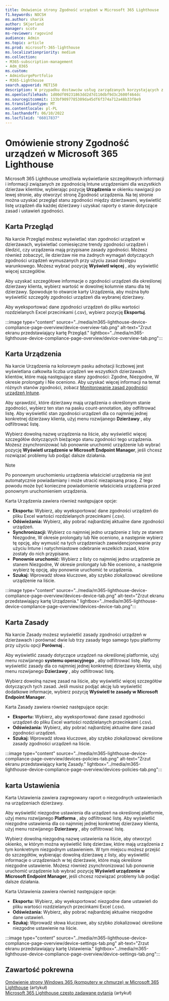 ```yaml
---
title: Omówienie strony Zgodność urządzeń w Microsoft 365 Lighthouse
f1.keywords: NOCSH
ms.author: sharik
author: SKjerland
manager: scotv
ms-reviewer: ragovind
audience: Admin
ms.topic: article
ms.prod: microsoft-365-lighthouse
ms.localizationpriority: medium
ms.collection:
- M365-subscription-management
- Adm_O365
ms.custom:
- AdminSurgePortfolio
- M365-Lighthouse
search.appverid: MET150
description: W przypadku dostawców usług zarządzanych korzystających z Microsoft 365 Lighthouse zapoznaj się ze stroną Zgodność urządzeń.
ms.openlocfilehash: 1d00df09231863dd2d7d110dbf9d3c2600f464dc
ms.sourcegitcommit: 133bf9097785309da45df6f374a712a48b33f8e9
ms.translationtype: MT
ms.contentlocale: pl-PL
ms.lasthandoff: 06/10/2022
ms.locfileid: "66017837"
---
```

# <a name="overview-of-the-device-compliance-page-in-microsoft-365-lighthouse"></a>Omówienie strony Zgodność urządzeń w Microsoft 365 Lighthouse

Microsoft 365 Lighthouse umożliwia wyświetlanie szczegółowych informacji i informacji związanych ze zgodnością Intune urządzeniami dla wszystkich dzierżaw klientów, wybierając pozycję **Urządzenia** w okienku nawigacji po lewej stronie, aby otworzyć stronę Zgodność urządzenia. Na tej stronie można uzyskać przegląd stanu zgodności między dzierżawami, wyświetlić listę urządzeń dla każdej dzierżawy i uzyskać raporty o stanie dotyczące zasad i ustawień zgodności.

## <a name="overview-tab"></a>Karta Przegląd  
  
Na karcie Przegląd możesz wyświetlać stan zgodności urządzeń w dzierżawach, wyświetlać comiesięczne trendy zgodności urządzeń i śledzić, czy urządzenia mają przypisane zasady zgodności. Możesz również zobaczyć, ile dzierżaw nie ma żadnych wymagań dotyczących zgodności urządzeń wymuszanych przy użyciu zasad dostępu warunkowego. Możesz wybrać pozycję **Wyświetl więcej** , aby wyświetlić więcej szczegółów.

Aby uzyskać szczegółowe informacje o zgodności urządzeń dla określonej dzierżawy klienta, wybierz wartość w dowolnej kolumnie stanu dla tej dzierżawy. Spowoduje to otwarcie karty Urządzenia, aby można było wyświetlić szczegóły zgodności urządzeń dla wybranej dzierżawy.

Aby wyeksportować dane zgodności urządzeń do pliku wartości rozdzielanych Excel przecinkami (.csv), wybierz pozycję **Eksportuj**.

:::image type="content" source="../media/m365-lighthouse-device-compliance-page-overview/device-overview-tab.png" alt-text="Zrzut ekranu przedstawiający kartę Przegląd." lightbox="../media/m365-lighthouse-device-compliance-page-overview/device-overview-tab.png":::

## <a name="devices-tab"></a>Karta Urządzenia

Na karcie Urządzenia na kolorowym pasku adnotacji liczbowej jest wyświetlana całkowita liczba urządzeń we wszystkich dzierżawach klientów, które mają następujące stany zgodności: Zgodne, Niezgodne, W okresie prolongaty i Nie oceniono. Aby uzyskać więcej informacji na temat różnych stanów zgodności, zobacz [Monitorowanie zasad zgodności urządzeń Intune](/mem/intune/protect/compliance-policy-monitor).

Aby sprawdzić, które dzierżawy mają urządzenia o określonym stanie zgodności, wybierz ten stan na pasku count-annotation, aby odfiltrować listę. Aby wyświetlić stan zgodności urządzeń dla co najmniej jednej konkretnej dzierżawy klienta, użyj menu rozwijanego **Dzierżawy** , aby odfiltrować listę.

Wybierz dowolną nazwę urządzenia na liście, aby wyświetlić więcej szczegółów dotyczących bieżącego stanu zgodności tego urządzenia. Możesz zsynchronizować lub ponownie uruchomić urządzenie lub wybrać pozycję **Wyświetl urządzenie w Microsoft Endpoint Manager**, jeśli chcesz rozwiązać problemy lub podjąć dalsze działania.

> [!NOTE]
> Po ponownym uruchomieniu urządzenia właściciel urządzenia nie jest automatycznie powiadamiany i może utracić niezapisaną pracę. Z tego powodu może być konieczne powiadomienie właściciela urządzenia przed ponownym uruchomieniem urządzenia.

Karta Urządzenia zawiera również następujące opcje:

- **Eksportu:** Wybierz, aby wyeksportować dane zgodności urządzeń do pliku Excel wartości rozdzielanych przecinkami (.csv).
- **Odświeżania:** Wybierz, aby pobrać najbardziej aktualne dane zgodności urządzeń.
- **Synchronizacji:** Wybierz co najmniej jedno urządzenie z listy ze stanem Niezgodne, W okresie prolongaty lub Nie oceniono, a następnie wybierz tę opcję, aby wymusić na tych urządzeniach zaewidencjonowanie przy użyciu Intune i natychmiastowe odebranie wszelkich zasad, które zostały do nich przypisane.
- **Ponownie uruchomić:** Wybierz z listy co najmniej jedno urządzenie ze stanem Niezgodne, W okresie prolongaty lub Nie oceniono, a następnie wybierz tę opcję, aby ponownie uruchomić te urządzenia.
- **Szukaj:** Wprowadź słowa kluczowe, aby szybko zlokalizować określone urządzenie na liście.
 
:::image type="content" source="../media/m365-lighthouse-device-compliance-page-overview/devices-device-tab.png" alt-text="Zrzut ekranu przedstawiający kartę Urządzenia." lightbox="../media/m365-lighthouse-device-compliance-page-overview/devices-device-tab.png":::

## <a name="policies-tab"></a>Karta Zasady

Na karcie Zasady możesz wyświetlić zasady zgodności urządzeń w dzierżawach i porównać dwie lub trzy zasady tego samego typu platformy przy użyciu opcji **Porównaj** .

Aby wyświetlić zasady dotyczące urządzeń na określonej platformie, użyj menu rozwijanego **systemu operacyjnego** , aby odfiltrować listę. Aby wyświetlić zasady dla co najmniej jednej konkretnej dzierżawy klienta, użyj menu rozwijanego **Dzierżawy** , aby odfiltrować listę.

Wybierz dowolną nazwę zasad na liście, aby wyświetlić więcej szczegółów dotyczących tych zasad. Jeśli musisz podjąć akcję lub wyświetlić dodatkowe informacje, wybierz pozycję **Wyświetl te zasady w Microsoft Endpoint Manager**.

Karta Zasady zawiera również następujące opcje:

- **Eksportu:** Wybierz, aby wyeksportować dane zasad zgodności urządzeń do pliku Excel wartości rozdzielanych przecinkami (.csv).
- **Odświeżania:** Wybierz, aby pobrać najbardziej aktualne dane zasad zgodności urządzeń.
- **Szukaj:** Wprowadź słowa kluczowe, aby szybko zlokalizować określone zasady zgodności urządzeń na liście.

:::image type="content" source="../media/m365-lighthouse-device-compliance-page-overview/devices-policies-tab.png" alt-text="Zrzut ekranu przedstawiający kartę Zasady." lightbox="../media/m365-lighthouse-device-compliance-page-overview/devices-policies-tab.png":::

## <a name="settings-tab"></a>karta Ustawienia

Karta Ustawienia zawiera zagregowany raport o niezgodnych ustawieniach na urządzeniach dzierżawy. 

Aby wyświetlić niezgodne ustawienia dla urządzeń na określonej platformie, użyj menu rozwijanego **Platforma** , aby odfiltrować listę. Aby wyświetlić niezgodne ustawienia dla co najmniej jednej konkretnej dzierżawy klienta, użyj menu rozwijanego **Dzierżawy** , aby odfiltrować listę.

Wybierz dowolną niezgodną nazwę ustawienia na liście, aby otworzyć okienko, w którym można wyświetlić listę dzierżaw, które mają urządzenia z tym konkretnym niezgodnym ustawieniem. W tym miejscu możesz przejść do szczegółów, wybierając dowolną dzierżawę z listy, aby wyświetlić informacje o urządzeniach w tej dzierżawie, które mają określone niezgodne ustawienie. Możesz również zsynchronizować lub ponownie uruchomić urządzenie lub wybrać pozycję **Wyświetl urządzenie w Microsoft Endpoint Manager**, jeśli chcesz rozwiązać problemy lub podjąć dalsze działania.

Karta Ustawienia zawiera również następujące opcje:

- **Eksportu:** Wybierz, aby wyeksportować niezgodne dane ustawień do pliku wartości rozdzielanych przecinkami Excel (.csv).
- **Odświeżania:** Wybierz, aby pobrać najbardziej aktualne niezgodne dane ustawień.
- **Szukaj:** Wprowadź słowa kluczowe, aby szybko zlokalizować określone niezgodne ustawienie na liście.

:::image type="content" source="../media/m365-lighthouse-device-compliance-page-overview/device-settings-tab.png" alt-text="Zrzut ekranu przedstawiający kartę Ustawienia." lightbox="../media/m365-lighthouse-device-compliance-page-overview/device-settings-tab.png":::

## <a name="related-content"></a>Zawartość pokrewna

[Omówienie strony Windows 365 (komputery w chmurze) w Microsoft 365 Lighthouse](m365-lighthouse-win365-page-overview.md) (artykuł)\
[Microsoft 365 Lighthouse często zadawane pytania](m365-lighthouse-faq.yml) (artykuł)

